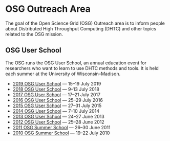 # OSG Outreach Area

The goal of the Open Science Grid (OSG) Outreach area is to inform people about Distributed High Throughput Computing
(DHTC) and other topics related to the OSG mission.

## OSG User School

The OSG runs the OSG User School, an annual education event for researchers who want to learn to use DHTC methods and
tools.  It is held each summer at the University of Wisconsin–Madison.

- [2019 OSG User School](https://opensciencegrid.org/user-school-2019/) — 15–19 July 2019
- [2018 OSG User School](https://opensciencegrid.org/user-school-2018/) — 9–13 July 2018
- [2017 OSG User School](https://opensciencegrid.org/user-school-2017/) — 17–21 July 2017
- [2016 OSG User School](past-schools.md) — 25–29 July 2016
- [2015 OSG User School](past-schools.md) — 27–31 July 2015
- [2014 OSG User School](past-schools.md) — 7–10 July 2014
- [2013 OSG User School](past-schools.md) — 24–27 June 2013
- [2012 OSG User School](past-schools.md) — 25–28 June 2012
- [2011 OSG Summer School](past-schools.md) — 26–30 June 2011
- [2010 OSG Summer School](past-schools.md) — 19–22 July 2010
